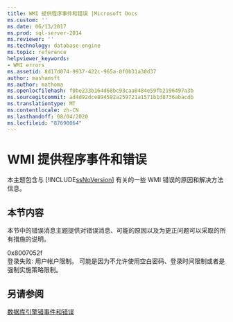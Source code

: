 ```yaml
---
title: WMI 提供程序事件和错误 |Microsoft Docs
ms.custom: ''
ms.date: 06/13/2017
ms.prod: sql-server-2014
ms.reviewer: ''
ms.technology: database-engine
ms.topic: reference
helpviewer_keywords:
- WMI errors
ms.assetid: 8d17d074-9937-422c-965a-0f0b31a30d37
author: mashamsft
ms.author: mathoma
ms.openlocfilehash: f0be233b164d68bc93caa0484e59fb2196497a3b
ms.sourcegitcommit: ad4d92dce894592a259721a1571b1d8736abacdb
ms.translationtype: MT
ms.contentlocale: zh-CN
ms.lasthandoff: 08/04/2020
ms.locfileid: "87690064"
---
```

# <a name="wmi-provider-events-and-errors"></a>WMI 提供程序事件和错误
  本主题包含与 [!INCLUDE[ssNoVersion](../../includes/ssnoversion-md.md)] 有关的一些 WMI 错误的原因和解决方法信息。  
  
## <a name="in-this-section"></a>本节内容  
 本节中的错误消息主题提供对错误消息、可能的原因以及为更正问题可以采取的所有措施的说明。  
  
 0x8007052f  
 登录失败: 用户帐户限制。 可能是因为不允许使用空白密码、登录时间限制或者是强制实施策略限制。  
  
## <a name="see-also"></a>另请参阅  
 [数据库引擎错事件和错误](../../relational-databases/native-client-ole-db-errors/errors.md)  
  
  

